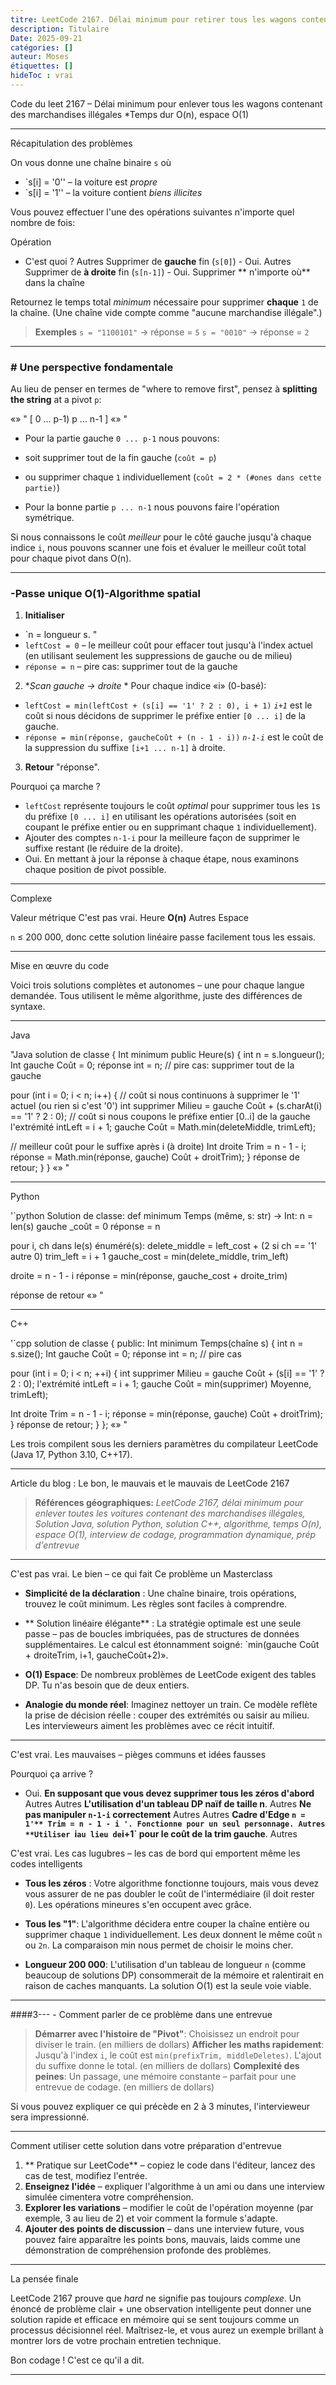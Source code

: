 ```yaml
---
titre: LeetCode 2167. Délai minimum pour retirer tous les wagons contenant des marchandises illégales -
description: Titulaire
Date: 2025-09-21
catégories: []
auteur: Moses
étiquettes: []
hideToc : vrai
---
```

Code du leet 2167 – Délai minimum pour enlever tous les wagons contenant des marchandises illégales
*Temps dur O(n), espace O(1)

---

Récapitulation des problèmes

On vous donne une chaîne binaire `s` où
- `s[i] = '0'' – la voiture est *propre*
- `s[i] = '1'' – la voiture contient *biens illicites*

Vous pouvez effectuer l'une des opérations suivantes n'importe quel nombre de fois:

Opération
- C'est quoi ?
Autres Supprimer de **gauche** fin (`s[0]`) - Oui.
Autres Supprimer de **à droite** fin (`s[n-1]`) - Oui.
Supprimer ** n'importe où** dans la chaîne

Retournez le temps total *minimum* nécessaire pour supprimer **chaque** `1` de la chaîne.
(Une chaîne vide compte comme "aucune marchandise illégale".)

> **Exemples**
> `s = "1100101"` → réponse = `5`
> `s = "0010"` → réponse = `2`

---

### # Une perspective fondamentale

Au lieu de penser en termes de "where to remove first", pensez à **splitting the string** at a pivot `p`:

«» "
[ 0 ... p-1) p ... n-1 ]
«» "

* Pour la partie gauche `0 ... p-1` nous pouvons:
* soit supprimer tout de la fin gauche (`coût = p`)
* ou supprimer chaque `1` individuellement (`coût = 2 * (#ones dans cette partie)`)

* Pour la bonne partie `p ... n-1` nous pouvons faire l'opération symétrique.

Si nous connaissons le coût *meilleur* pour le côté gauche jusqu'à chaque indice `i`, nous pouvons scanner une fois et évaluer le meilleur coût total pour chaque pivot dans O(n).

---

### -Passe unique O(1)-Algorithme spatial

1. **Initialiser**
- `n = longueur s. "
- `leftCost = 0` – le meilleur coût pour effacer tout jusqu'à l'index actuel (en utilisant seulement les suppressions de gauche ou de milieu)
- `réponse = n` – pire cas: supprimer tout de la gauche

2. **Scan gauche → droite* *
Pour chaque indice «i» (0-basé):
- `leftCost = min(leftCost + (s[i] == '1' ? 2 : 0), i + 1)`
*`i+1`* est le coût si nous décidons de supprimer le préfixe entier `[0 ... i]` de la gauche.
- `réponse = min(réponse, gaucheCoût + (n - 1 - i))`
*`n-1-i`* est le coût de la suppression du suffixe `[i+1 ... n-1]` à droite.

3. **Retour** "réponse".

Pourquoi ça marche ?
- `leftCost` représente toujours le coût *optimal* pour supprimer tous les `1`s du préfixe `[0 ... i]` en utilisant les opérations autorisées (soit en coupant le préfixe entier ou en supprimant chaque `1` individuellement).
- Ajouter des comptes `n-1-i` pour la meilleure façon de supprimer le suffixe restant (le réduire de la droite).
- Oui. En mettant à jour la réponse à chaque étape, nous examinons chaque position de pivot possible.

---

Complexe

Valeur métrique
C'est pas vrai.
Heure **O(n)** Autres
Espace

`n` ≤ 200 000, donc cette solution linéaire passe facilement tous les essais.

---

Mise en œuvre du code

Voici trois solutions complètes et autonomes – une pour chaque langue demandée.
Tous utilisent le même algorithme, juste des différences de syntaxe.

---

Java

"Java
solution de classe {
Int minimum public Heure(s) {
int n = s.longueur();
Int gauche Coût = 0;
réponse int = n; // pire cas: supprimer tout de la gauche

pour (int i = 0; i < n; i++) {
// coût si nous continuons à supprimer le '1' actuel (ou rien si c'est '0')
int supprimer Milieu = gauche Coût + (s.charAt(i) == '1' ? 2 : 0);
// coût si nous coupons le préfixe entier [0..i] de la gauche
l'extrémité intLeft = i + 1;
gauche Coût = Math.min(deleteMiddle, trimLeft);

// meilleur coût pour le suffixe après i (à droite)
Int droite Trim = n - 1 - i;
réponse = Math.min(réponse, gauche) Coût + droitTrim);
}
réponse de retour;
}
}
«» "

---

Python

'`python
Solution de classe:
def minimum Temps (même, s: str) -> Int:
n = len(s)
gauche _coût = 0
réponse = n

pour i, ch dans le(s) énuméré(s):
delete_middle = left_cost + (2 si ch == '1' autre 0)
trim_left = i + 1
gauche_cost = min(delete_middle, trim_left)

droite = n - 1 - i
réponse = min(réponse, gauche_cost + droite_trim)

réponse de retour
«» "

---

C++

'`cpp
solution de classe {
public:
Int minimum Temps(chaîne s) {
int n = s.size();
Int gauche Coût = 0;
réponse int = n; // pire cas

pour (int i = 0; i < n; ++i) {
int supprimer Milieu = gauche Coût + (s[i] == '1' ? 2 : 0);
l'extrémité intLeft = i + 1;
gauche Coût = min(supprimer) Moyenne, trimLeft);

Int droite Trim = n - 1 - i;
réponse = min(réponse, gauche) Coût + droitTrim);
}
réponse de retour;
}
};
«» "

Les trois compilent sous les derniers paramètres du compilateur LeetCode (Java 17, Python 3.10, C++17).

---

Article du blog : Le bon, le mauvais et le mauvais de LeetCode 2167

> **Références géographiques:**
> *LeetCode 2167, délai minimum pour enlever toutes les voitures contenant des marchandises illégales, Solution Java, solution Python, solution C++, algorithme, temps O(n), espace O(1), interview de codage, programmation dynamique, prép d'entrevue*

---

C'est pas vrai. Le bien – ce qui fait Ce problème un Masterclass

- **Simplicité de la déclaration** :
Une chaîne binaire, trois opérations, trouvez le coût minimum. Les règles sont faciles à comprendre.

- ** Solution linéaire élégante** :
La stratégie optimale est une seule passe – pas de boucles imbriquées, pas de structures de données supplémentaires.
Le calcul est étonnamment soigné: `min(gauche Coût + droiteTrim, i+1, gaucheCoût+2)».

- **O(1) Espace**:
De nombreux problèmes de LeetCode exigent des tables DP. Tu n'as besoin que de deux entiers.

- **Analogie du monde réel**:
Imaginez nettoyer un train. Ce modèle reflète la prise de décision réelle : couper des extrémités ou saisir au milieu. Les intervieweurs aiment les problèmes avec ce récit intuitif.

---

C'est vrai. Les mauvaises – pièges communs et idées fausses

Pourquoi ça arrive ?
- Oui.
**En supposant que vous devez supprimer tous les zéros d'abord** Autres
Autres **L'utilisation d'un tableau DP naïf de taille n**. Autres
**Ne pas manipuler `n-1-i` correctement** Autres
Autres **Cadre d'Edge `n = 1'** Trim = n - 1 - i '. Fonctionne pour un seul personnage. Autres
**Utiliser `i` au lieu de `i+1` pour le coût de la trim gauche**. Autres

C'est vrai. Les cas lugubres – les cas de bord qui emportent même les codes intelligents

- **Tous les zéros** :
Votre algorithme fonctionne toujours, mais vous devez vous assurer de ne pas doubler le coût de l'intermédiaire (il doit rester `0`). Les opérations mineures s'en occupent avec grâce.

- **Tous les "1"**:
L'algorithme décidera entre couper la chaîne entière ou supprimer chaque `1` individuellement. Les deux donnent le même coût `n` ou `2n`.
La comparaison min nous permet de choisir le moins cher.

- **Longueur 200 000**:
L'utilisation d'un tableau de longueur `n` (comme beaucoup de solutions DP) consommerait de la mémoire et ralentirait en raison de caches manquants. La solution O(1) est la seule voie viable.

---

####3--- - Comment parler de ce problème dans une entrevue

> **Démarrer avec l'histoire de "Pivot"**: Choisissez un endroit pour diviser le train. (en milliers de dollars)
> **Afficher les maths rapidement**: Jusqu'à l'index `i`, le coût est `min(prefixTrim, middleDeletes)`. L'ajout du suffixe donne le total. (en milliers de dollars)
> **Complexité des peines**: Un passage, une mémoire constante – parfait pour une entrevue de codage. (en milliers de dollars)

Si vous pouvez expliquer ce qui précède en 2 à 3 minutes, l'intervieweur sera impressionné.

---

Comment utiliser cette solution dans votre préparation d'entrevue

1. ** Pratique sur LeetCode** – copiez le code dans l'éditeur, lancez des cas de test, modifiez l'entrée.
2. **Enseignez l'idée** – expliquer l'algorithme à un ami ou dans une interview simulée cimentera votre compréhension.
3. **Explorer les variations** – modifier le coût de l'opération moyenne (par exemple, 3 au lieu de 2) et voir comment la formule s'adapte.
4. **Ajouter des points de discussion** – dans une interview future, vous pouvez faire apparaître les points bons, mauvais, laids comme une démonstration de compréhension profonde des problèmes.

---

La pensée finale

LeetCode 2167 prouve que *hard* ne signifie pas toujours *complexe*.
Un énoncé de problème clair + une observation intelligente peut donner une solution rapide et efficace en mémoire qui se sent toujours comme un processus décisionnel réel. Maîtrisez-le, et vous aurez un exemple brillant à montrer lors de votre prochain entretien technique.

Bon codage ! C'est ce qu'il a dit.

---